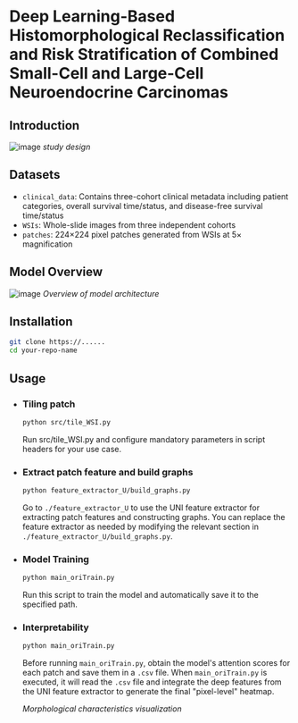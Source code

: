 # Deep Learning-Based Histomorphological Reclassification and Risk Stratification of Combined Small-Cell and Large-Cell Neuroendocrine Carcinomas

## Introduction
![image](https://github.com/Shengruyuyu/cSCLC-LCNEC/blob/main/images/Images_Figure1B.png)
*study design*

## Datasets
- ​`clinical_data`: Contains three-cohort clinical metadata including patient categories, overall survival time/status, and disease-free survival time/status
- ​`WSIs`: Whole-slide images from three independent cohorts
- ​`patches`: 224×224 pixel patches generated from WSIs at 5× magnification

## Model Overview
![image](https://github.com/Shengruyuyu/cSCLC-LCNEC/blob/main/images/Images_Figure1C.png)
*Overview of model architecture*

## Installation
```bash
git clone https://......
cd your-repo-name
```

## Usage
- ### ​Tiling patch
  ```bash
  python src/tile_WSI.py
  ```
  Run src/tile_WSI.py and configure mandatory parameters in script headers for your use case.
- ### ​Extract patch feature and build graphs
  ```bash
  python feature_extractor_U/build_graphs.py
  ```
  Go to `./feature_extractor_U` to use the UNI feature extractor for extracting patch features and constructing graphs. You can replace the feature extractor as needed by modifying the relevant section in `./feature_extractor_U/build_graphs.py`.
- ### ​Model Training
  ```bash
  python main_oriTrain.py
  ```
  Run this script to train the model and automatically save it to the specified path.
- ### ​Interpretability
  ```bash
  python main_oriTrain.py
  ```
  Before running `main_oriTrain.py`, obtain the model's attention scores for each patch and save them in a `.csv` file. When `main_oriTrain.py` is executed, it will read the `.csv` file and integrate the deep features from the UNI feature     extractor to generate the final "pixel-level" heatmap.
  
  
  *Morphological characteristics visualization*
